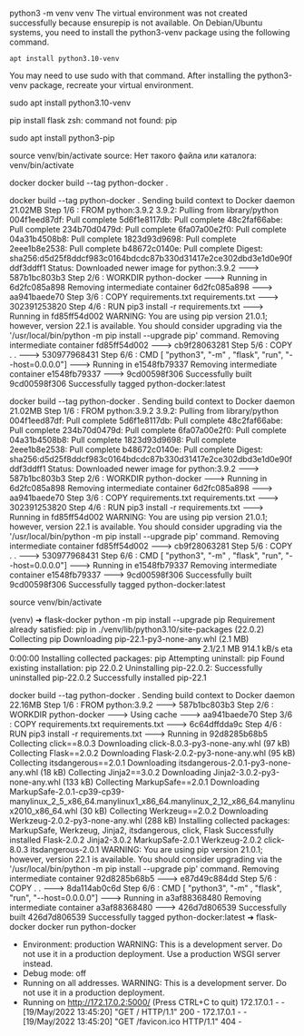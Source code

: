 python3 -m venv venv
The virtual environment was not created successfully because ensurepip is not
available.  On Debian/Ubuntu systems, you need to install the python3-venv
package using the following command.

    apt install python3.10-venv

You may need to use sudo with that command.  After installing the python3-venv
package, recreate your virtual environment.

sudo apt install python3.10-venv

pip install flask
zsh: command not found: pip

sudo apt install python3-pip

source venv/bin/activate
source: Нет такого файла или каталога: venv/bin/activate

docker docker build --tag python-docker .

docker build --tag python-docker .
Sending build context to Docker daemon  21.02MB
Step 1/6 : FROM python:3.9.2
3.9.2: Pulling from library/python
004f1eed87df: Pull complete 
5d6f1e8117db: Pull complete 
48c2faf66abe: Pull complete 
234b70d0479d: Pull complete 
6fa07a00e2f0: Pull complete 
04a31b4508b8: Pull complete 
1823d93d9698: Pull complete 
2eee1b8e2538: Pull complete 
b48672c0140e: Pull complete 
Digest: sha256:d5d25f8ddcf983c0164bdcdc87b330d31417e2ce302dbd3e1d0e90fddf3ddff1
Status: Downloaded newer image for python:3.9.2
 ---> 587b1bc803b3
Step 2/6 : WORKDIR python-docker
 ---> Running in 6d2fc085a898
Removing intermediate container 6d2fc085a898
 ---> aa941baede70
Step 3/6 : COPY requirements.txt requirements.txt
 ---> 302391253820
Step 4/6 : RUN pip3 install -r requirements.txt
 ---> Running in fd85ff54d002
WARNING: You are using pip version 21.0.1; however, version 22.1 is available.
You should consider upgrading via the '/usr/local/bin/python -m pip install --upgrade pip' command.
Removing intermediate container fd85ff54d002
 ---> cb9f28063281
Step 5/6 : COPY . .
 ---> 530977968431
Step 6/6 : CMD [ "python3", "-m" , "flask", "run", "--host=0.0.0.0"]
 ---> Running in e1548fb79337
Removing intermediate container e1548fb79337
 ---> 9cd00598f306
Successfully built 9cd00598f306
Successfully tagged python-docker:latest

docker build --tag python-docker .
Sending build context to Docker daemon  21.02MB
Step 1/6 : FROM python:3.9.2
3.9.2: Pulling from library/python
004f1eed87df: Pull complete 
5d6f1e8117db: Pull complete 
48c2faf66abe: Pull complete 
234b70d0479d: Pull complete 
6fa07a00e2f0: Pull complete 
04a31b4508b8: Pull complete 
1823d93d9698: Pull complete 
2eee1b8e2538: Pull complete 
b48672c0140e: Pull complete 
Digest: sha256:d5d25f8ddcf983c0164bdcdc87b330d31417e2ce302dbd3e1d0e90fddf3ddff1
Status: Downloaded newer image for python:3.9.2
 ---> 587b1bc803b3
Step 2/6 : WORKDIR python-docker
 ---> Running in 6d2fc085a898
Removing intermediate container 6d2fc085a898
 ---> aa941baede70
Step 3/6 : COPY requirements.txt requirements.txt
 ---> 302391253820
Step 4/6 : RUN pip3 install -r requirements.txt
 ---> Running in fd85ff54d002
WARNING: You are using pip version 21.0.1; however, version 22.1 is available.
You should consider upgrading via the '/usr/local/bin/python -m pip install --upgrade pip' command.
Removing intermediate container fd85ff54d002
 ---> cb9f28063281
Step 5/6 : COPY . .
 ---> 530977968431
Step 6/6 : CMD [ "python3", "-m" , "flask", "run", "--host=0.0.0.0"]
 ---> Running in e1548fb79337
Removing intermediate container e1548fb79337
 ---> 9cd00598f306
Successfully built 9cd00598f306
Successfully tagged python-docker:latest

source venv/bin/activate

(venv) ➜  flask-docker python -m pip install --upgrade pip
Requirement already satisfied: pip in ./venv/lib/python3.10/site-packages (22.0.2)
Collecting pip
  Downloading pip-22.1-py3-none-any.whl (2.1 MB)
     ━━━━━━━━━━━━━━━━━━━━━━━━━━━━━━━━━━━━━━━━ 2.1/2.1 MB 914.1 kB/s eta 0:00:00
Installing collected packages: pip
  Attempting uninstall: pip
    Found existing installation: pip 22.0.2
    Uninstalling pip-22.0.2:
      Successfully uninstalled pip-22.0.2
Successfully installed pip-22.1

docker build --tag python-docker . 
Sending build context to Docker daemon  22.16MB
Step 1/6 : FROM python:3.9.2
 ---> 587b1bc803b3
Step 2/6 : WORKDIR python-docker
 ---> Using cache
 ---> aa941baede70
Step 3/6 : COPY requirements.txt requirements.txt
 ---> 6c64dffdda9c
Step 4/6 : RUN pip3 install -r requirements.txt
 ---> Running in 92d8285b68b5
Collecting click==8.0.3
  Downloading click-8.0.3-py3-none-any.whl (97 kB)
Collecting Flask==2.0.2
  Downloading Flask-2.0.2-py3-none-any.whl (95 kB)
Collecting itsdangerous==2.0.1
  Downloading itsdangerous-2.0.1-py3-none-any.whl (18 kB)
Collecting Jinja2==3.0.2
  Downloading Jinja2-3.0.2-py3-none-any.whl (133 kB)
Collecting MarkupSafe==2.0.1
  Downloading MarkupSafe-2.0.1-cp39-cp39-manylinux_2_5_x86_64.manylinux1_x86_64.manylinux_2_12_x86_64.manylinux2010_x86_64.whl (30 kB)
Collecting Werkzeug==2.0.2
  Downloading Werkzeug-2.0.2-py3-none-any.whl (288 kB)
Installing collected packages: MarkupSafe, Werkzeug, Jinja2, itsdangerous, click, Flask
Successfully installed Flask-2.0.2 Jinja2-3.0.2 MarkupSafe-2.0.1 Werkzeug-2.0.2 click-8.0.3 itsdangerous-2.0.1
WARNING: You are using pip version 21.0.1; however, version 22.1 is available.
You should consider upgrading via the '/usr/local/bin/python -m pip install --upgrade pip' command.
Removing intermediate container 92d8285b68b5
 ---> e87d49c884dd
Step 5/6 : COPY . .
 ---> 8da114ab0c6d
Step 6/6 : CMD [ "python3", "-m" , "flask", "run", "--host=0.0.0.0"]
 ---> Running in a3af88368480
Removing intermediate container a3af88368480
 ---> 426d7d806539
Successfully built 426d7d806539
Successfully tagged python-docker:latest
➜  flask-docker docker run python-docker         
 * Environment: production
   WARNING: This is a development server. Do not use it in a production deployment.
   Use a production WSGI server instead.
 * Debug mode: off
 * Running on all addresses.
   WARNING: This is a development server. Do not use it in a production deployment.
 * Running on http://172.17.0.2:5000/ (Press CTRL+C to quit)
172.17.0.1 - - [19/May/2022 13:45:20] "GET / HTTP/1.1" 200 -
172.17.0.1 - - [19/May/2022 13:45:20] "GET /favicon.ico HTTP/1.1" 404 -
